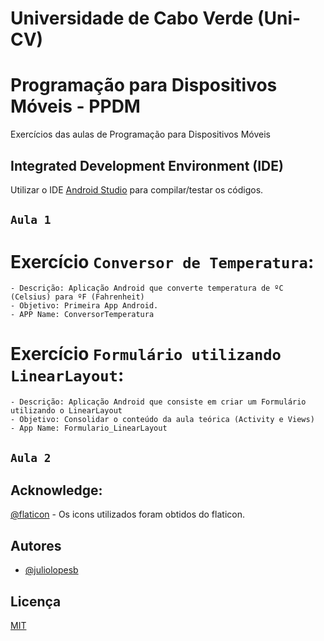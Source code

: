 # Universidade de Cabo Verde (Uni-CV)
# Programação para Dispositivos Móveis - PPDM
Exercícios das aulas de Programação para Dispositivos Móveis

## Integrated Development Environment (IDE) 
Utilizar o IDE [Android Studio](https://developer.android.com/studio) para compilar/testar os códigos.

## `Aula 1`
# Exercício `Conversor de Temperatura`: 
    - Descrição: Aplicação Android que converte temperatura de ºC (Celsius) para ºF (Fahrenheit) 
    - Objetivo: Primeira App Android.
    - APP Name: ConversorTemperatura

# Exercício `Formulário utilizando LinearLayout`: 
    - Descrição: Aplicação Android que consiste em criar um Formulário utilizando o LinearLayout
    - Objetivo: Consolidar o conteúdo da aula teórica (Activity e Views)
    - App Name: Formulario_LinearLayout

## `Aula 2`

## Acknowledge:
[@flaticon](https://www.flaticon.com/) - Os icons utilizados foram obtidos do flaticon. 


## Autores
- [@juliolopesb](https://github.com/juliolopesb)

## Licença

[MIT](https://choosealicense.com/licenses/mit/)